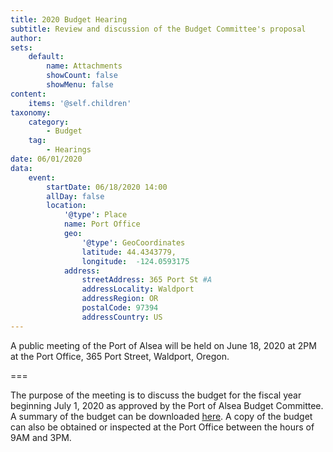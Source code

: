```yaml
---
title: 2020 Budget Hearing
subtitle: Review and discussion of the Budget Committee's proposal
author:
sets:
    default:
        name: Attachments
        showCount: false
        showMenu: false
content:
    items: '@self.children'
taxonomy:
    category:
        - Budget
    tag:
        - Hearings
date: 06/01/2020
data:
    event:
        startDate: 06/18/2020 14:00
        allDay: false
        location:
            '@type': Place
            name: Port Office
            geo:
                '@type': GeoCoordinates
                latitude: 44.4343779,
                longitude:  -124.0593175
            address:
                streetAddress: 365 Port St #A
                addressLocality: Waldport
                addressRegion: OR
                postalCode: 97394
                addressCountry: US
---
```


A public meeting of the Port of Alsea will be held on June 18, 2020 at 2PM at the Port Office, 365 Port Street, Waldport, Oregon.

===

The purpose of the meeting is to discuss the budget for the fiscal year beginning July 1, 2020 as approved by the Port of Alsea Budget Committee. A summary of the budget can be downloaded [here](Port-of-Alsea-2020-Budget-Summary.pdf). A copy of the budget can also be obtained or inspected at the Port Office between the hours of 9AM and 3PM.

